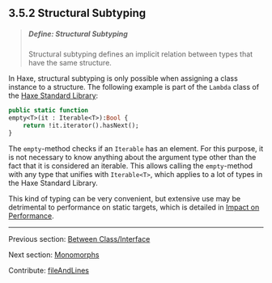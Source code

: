 ## 3.5.2 Structural Subtyping

> ##### Define: Structural Subtyping
>
> Structural subtyping defines an implicit relation between types that have the same structure.


In Haxe, structural subtyping is only possible when assigning a class instance to a structure. The following example is part of the `Lambda` class of the [Haxe Standard Library](std.md):

```haxe
public static function
empty<T>(it : Iterable<T>):Bool {
	return !it.iterator().hasNext();
}
```
The `empty`-method checks if an `Iterable` has an element. For this purpose, it is not necessary to know anything about the argument type other than the fact that it is considered an iterable. This allows calling the `empty`-method with any type that unifies with `Iterable<T>`, which applies to a lot of types in the Haxe Standard Library.

This kind of typing can be very convenient, but extensive use may be detrimental to performance on static targets, which is detailed in [Impact on Performance](types-structure-performance.md).

---

Previous section: [Between Class/Interface](type-system-unification-between-classes-and-interfaces.md)

Next section: [Monomorphs](type-system-monomorphs.md)

Contribute: [fileAndLines](https://github.com/HaxeFoundation/HaxeManual/blob/master/03-type-system.tex#L266-266)